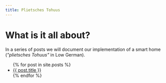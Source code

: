 ```yaml
---
title: Plietsches Tohuus
---
```


# What is it all about?

In a series of posts we will document our implementation of a smart home (*"plietsches Tohuus"* in Low German).

<ul>
    {% for post in site.posts %}
        <li>
            <a href="{{ post.url }}">{{ post.title }}</a>
        </li>
    {% endfor %}
</ul>
